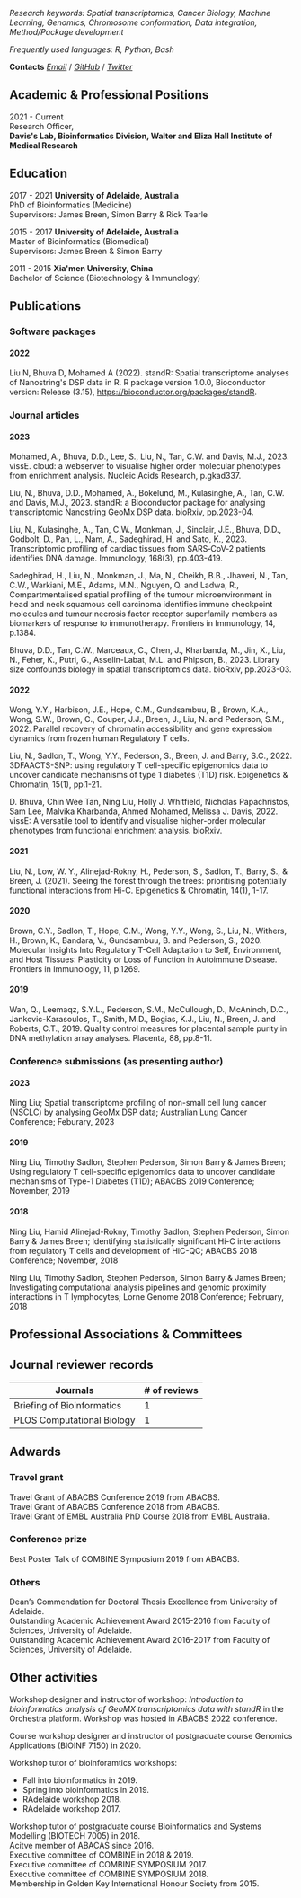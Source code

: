 
*Research keywords: Spatial transcriptomics, Cancer Biology, Machine Learning, Genomics, Chromosome conformation, Data integration, Method/Package development*

*Frequently used languages: R, Python, Bash*

**Contacts**
*[Email](liu.n@wehi.edu.au)* / *[GitHub](https://github.com/ningbioinfostruggling)* / *[Twitter](https://twitter.com/lnly0311)*

## Academic & Professional Positions

2021 - Current  
Research Officer,  
**Davis's Lab, Bioinformatics Division, Walter and Eliza Hall Institute of Medical Research**

## Education

2017 - 2021 **University of Adelaide, Australia**  
PhD of Bioinformatics (Medicine)  
Supervisors: James Breen, Simon Barry & Rick Tearle

2015 - 2017 **University of Adelaide, Australia**  
Master of Bioinformatics (Biomedical)  
Supervisors: James Breen & Simon Barry

2011 - 2015 **Xia'men University, China**  
Bachelor of Science (Biotechnology & Immunology)  

## Publications

### Software packages
#### 2022
Liu N, Bhuva D, Mohamed A (2022). standR: Spatial transcriptome analyses of Nanostring's DSP data in R. R package version 1.0.0, Bioconductor version: Release (3.15), https://bioconductor.org/packages/standR.

### Journal articles
#### 2023

Mohamed, A., Bhuva, D.D., Lee, S., Liu, N., Tan, C.W. and Davis, M.J., 2023. vissE. cloud: a webserver to visualise higher order molecular phenotypes from enrichment analysis. Nucleic Acids Research, p.gkad337.

Liu, N., Bhuva, D.D., Mohamed, A., Bokelund, M., Kulasinghe, A., Tan, C.W. and Davis, M.J., 2023. standR: a Bioconductor package for analysing transcriptomic Nanostring GeoMx DSP data. bioRxiv, pp.2023-04.

Liu, N., Kulasinghe, A., Tan, C.W., Monkman, J., Sinclair, J.E., Bhuva, D.D., Godbolt, D., Pan, L., Nam, A., Sadeghirad, H. and Sato, K., 2023. Transcriptomic profiling of cardiac tissues from SARS‐CoV‐2 patients identifies DNA damage. Immunology, 168(3), pp.403-419.

Sadeghirad, H., Liu, N., Monkman, J., Ma, N., Cheikh, B.B., Jhaveri, N., Tan, C.W., Warkiani, M.E., Adams, M.N., Nguyen, Q. and Ladwa, R., Compartmentalised spatial profiling of the tumour microenvironment in head and neck squamous cell carcinoma identifies immune checkpoint molecules and tumour necrosis factor receptor superfamily members as biomarkers of response to immunotherapy. Frontiers in Immunology, 14, p.1384.

Bhuva, D.D., Tan, C.W., Marceaux, C., Chen, J., Kharbanda, M., Jin, X., Liu, N., Feher, K., Putri, G., Asselin-Labat, M.L. and Phipson, B., 2023. Library size confounds biology in spatial transcriptomics data. bioRxiv, pp.2023-03.

#### 2022

Wong, Y.Y., Harbison, J.E., Hope, C.M., Gundsambuu, B., Brown, K.A., Wong, S.W., Brown, C., Couper, J.J., Breen, J., Liu, N. and Pederson, S.M., 2022. Parallel recovery of chromatin accessibility and gene expression dynamics from frozen human Regulatory T cells.

Liu, N., Sadlon, T., Wong, Y.Y., Pederson, S., Breen, J. and Barry, S.C., 2022. 3DFAACTS-SNP: using regulatory T cell-specific epigenomics data to uncover candidate mechanisms of type 1 diabetes (T1D) risk. Epigenetics & Chromatin, 15(1), pp.1-21.

D. Bhuva, Chin Wee Tan, Ning Liu, Holly J. Whitfield, Nicholas Papachristos, Sam Lee, Malvika Kharbanda, Ahmed Mohamed, Melissa J. Davis, 2022. vissE: A versatile tool to identify and visualise higher-order molecular phenotypes from functional enrichment analysis. bioRxiv.


#### 2021

Liu, N., Low, W. Y., Alinejad-Rokny, H., Pederson, S., Sadlon, T., Barry, S., & Breen, J. (2021). Seeing the forest through the trees: prioritising potentially functional interactions from Hi-C. Epigenetics & Chromatin, 14(1), 1-17.  


#### 2020

Brown, C.Y., Sadlon, T., Hope, C.M., Wong, Y.Y., Wong, S., Liu, N., Withers, H., Brown, K., Bandara, V., Gundsambuu, B. and Pederson, S., 2020. Molecular Insights Into Regulatory T-Cell Adaptation to Self, Environment, and Host Tissues: Plasticity or Loss of Function in Autoimmune Disease. Frontiers in Immunology, 11, p.1269.


#### 2019

Wan, Q., Leemaqz, S.Y.L., Pederson, S.M., McCullough, D., McAninch, D.C., Jankovic-Karasoulos, T., Smith, M.D., Bogias, K.J., Liu, N., Breen, J. and Roberts, C.T., 2019. Quality control measures for placental sample purity in DNA methylation array analyses. Placenta, 88, pp.8-11.  


### Conference submissions (as presenting author)

#### 2023

Ning Liu; Spatial transcriptome profiling of non-small cell lung cancer (NSCLC) by analysing GeoMx DSP data; Australian Lung Cancer Conference; Feburary, 2023

#### 2019

Ning Liu, Timothy Sadlon, Stephen Pederson, Simon Barry & James Breen; Using regulatory T cell-specific epigenomics data to
uncover candidate mechanisms of Type-1 Diabetes (T1D); ABACBS 2019 Conference; November, 2019

#### 2018

Ning Liu, Hamid Alinejad-Rokny, Timothy Sadlon, Stephen Pederson, Simon Barry & James Breen; Identifying statistically
significant Hi-C interactions from regulatory T cells and development of HiC-QC; ABACBS 2018 Conference; November, 2018  

Ning Liu, Timothy Sadlon, Stephen Pederson, Simon Barry & James Breen; Investigating computational analysis pipelines and
genomic proximity interactions in T lymphocytes; Lorne Genome 2018 Conference; February, 2018

## Professional Associations & Committees

## Journal reviewer records

| Journals                   | # of reviews |
|----------------------------|--------------|
| Briefing of Bioinformatics | 1            |
| PLOS Computational Biology | 1            |


## Adwards

### Travel grant

Travel Grant of ABACBS Conference 2019 from ABACBS.  
Travel Grant of ABACBS Conference 2018 from ABACBS.  
Travel Grant of EMBL Australia PhD Course 2018 from EMBL Australia.

### Conference prize

Best Poster Talk of COMBINE Symposium 2019 from ABACBS.

### Others

Dean’s Commendation for Doctoral Thesis Excellence from University of Adelaide.  
Outstanding Academic Achievement Award 2015-2016 from Faculty of Sciences, University of Adelaide.  
Outstanding Academic Achievement Award 2016-2017 from Faculty of Sciences, University of Adelaide.

## Other activities

Workshop designer and instructor of workshop: *Introduction to bioinformatics analysis of GeoMX transcriptomics data with standR* in the Orchestra platform. Workshop was hosted in ABACBS 2022 conference.

Course workshop designer and instructor of postgraduate course Genomics Applications (BIOINF 7150) in 2020.

Workshop tutor of bioinforamtics workshops:
- Fall into bioinformatics in 2019. 
- Spring into bioinformatics in 2019. 
- RAdelaide workshop 2018. 
- RAdelaide workshop 2017.  

Workshop tutor of postgraduate course Bioinformatics and Systems Modelling (BIOTECH 7005) in 2018.  
Acitve member of ABACAS since 2016.  
Executive committee of COMBINE in 2018 & 2019.  
Executive committee of COMBINE SYMPOSIUM 2017.  
Executive committee of COMBINE SYMPOSIUM 2018.  
Membership in Golden Key International Honour Society from 2015.  
